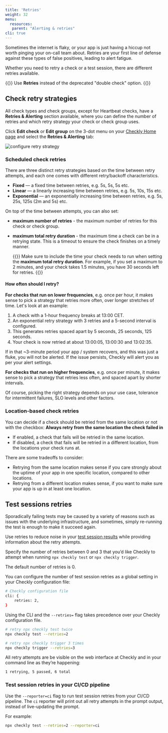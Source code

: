 ```yaml
---
title: 'Retries'
weight: 32
menu:
  resources:
   parent: "Alerting & retries"
cli: true
---
```


Sometimes the internet is flaky, or your app is just having a hiccup not worth pinging your on-call team about. Retries are your first line of defense against these types of false positives, leading to alert fatigue.

Whether you need to retry a check or a test session, there are different retries available.

{{<warning>}}
Use **Retries** instead of the deprecated "double check" option.
{{</warning>}}

## Check retry strategies

All check types and check groups, except for Heartbeat checks, have a **Retries & Alerting** section available, where you can define the number of retries and which retry strategy your check or check group uses.

Click **Edit check** or **Edit group** on the 3-dot menu on your [Checkly Home page](https://app.checklyhq.com/) and select the **Retries & Alerting** tab:

![configure retry strategy](/docs/images/alerting/retries.png)

### Scheduled check retries

There are three distinct retry strategies based on the time between retry attempts, and each one comes with different retry/backoff characteristics.

- **Fixed** — a fixed time between retries, e.g. 5s, 5s, 5s etc.
- **Linear** — a linearly increasing time between retries, e.g. 5s, 10s, 15s etc.
- **Exponential** — an exponentially increasing time between retries, e.g. 5s, 25s, 125s (2m and 5s)  etc.

On top of the time between attempts, you can also set:

* **maximum number of retries** - the maximum number of retries for this check or check group.
* **maximum total retry duration** - the maximum time a check can be in a retrying state.
This is a timeout to ensure the check finishes on a timely manner.
    
  {{<info >}}
  Make sure to include the time your check needs to run when setting the **maximum total retry duration**. For example, if you set a maximum to 2 minutes, and your check takes 1.5 minutes, you have 30 seconds left for retries.
  {{</info >}}

#### How often should I retry?

**For checks that run on lower frequencies**, e.g. once per hour, it makes sense to pick a strategy that retries more often, over longer stretches of time. Let's look at an example:

1. A check with a 1-hour frequency breaks at 13:00 CET.
2. An exponential retry strategy with 3 retries and a 5-second interval is configured.
3. This generates retries spaced apart by 5 seconds, 25 seconds, 125 seconds.
4. Your check is now retried at about 13:00:05, 13:00:30 and 13:02:35.

If in that ~3-minute period your app / system recovers, and this was just a fluke, you will not be alerted. If the issue persists, Checkly will alert you as per your alert settings.

**For checks that run on higher frequencies**, e.g. once per minute, it makes sense to pick a strategy that retries less often, and spaced apart by shorter intervals.

Of course, picking the right strategy depends on your use case, tolerance for intermittent failures, SLO levels and other factors.

### Location-based check retries

You can decide if a check should be retried from the same location or not with the checkbox: 
**Always retry from the same location the check failed in**
- If enabled, a check that fails will be retried in the same location. 
- If disabled, a check that fails will be retried in a different location, from the locations your check runs at.

There are some tradeoffs to consider:

- Retrying from the same location makes sense if you care strongly about the uptime of your app in one specific location, compared to other locations.
- Retrying from a different location makes sense, if you want to make sure your app is up in at least one location.


## Test sessions retries

Sporadically failing tests may be caused by a variety of reasons such as issues with the underlying infrastructure, and sometimes, simply re-running the test is enough to make it succeed again.

Use retries to reduce noise in your [test session results](/docs/testing/#test-sessions) while providing information about the retry attempts.


Specify the number of retries between 0 and 3 that you’d like Checkly to attempt when running `npx checkly test` or `npx checkly trigger`.

The default number of retries is 0.

You can configure the number of test session retries as a global setting in your Checkly configuration file:

```bash
# Checkly configuration file
cli: {
    retries: 2,
}
```

Using the CLI and the `--retries=` flag takes precedence over your Checkly configuration file. 

```bash
# retry npx checkly test twice
npx checkly test --retries=2

# retry npx checkly trigger 3 times
npx checkly trigger --retries=3
```

All retry attempts are be visible on the web interface at Checkly and in your command line as they’re happening:

```bash
1 retrying, 5 passed, 6 total
```

### Test session retries in your CI/CD pipeline
Use the ``--reporter=ci`` flag to run test session retries from your CI/CD pipeline. The `ci` reporter will print out all retry attempts in the prompt output, instead of live-updating the prompt. 

For example: 

```bash
npx checkly test --retries=2 --reporter=ci
```